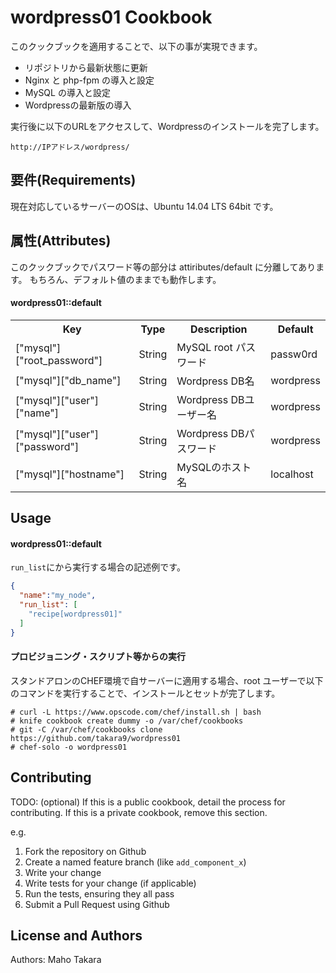 wordpress01 Cookbook
====================
このクックブックを適用することで、以下の事が実現できます。

- リポジトリから最新状態に更新
- Nginx と php-fpm の導入と設定
- MySQL の導入と設定
- Wordpressの最新版の導入

実行後に以下のURLをアクセスして、Wordpressのインストールを完了します。

    http://IPアドレス/wordpress/


要件(Requirements)
------------

現在対応しているサーバーのOSは、Ubuntu 14.04 LTS 64bit です。



属性(Attributes)
----------

このクックブックでパスワード等の部分は attiributes/default に分離してあります。
もちろん、デフォルト値のままでも動作します。

#### wordpress01::default
<table>
  <tr>
    <th>Key</th>
    <th>Type</th>
    <th>Description</th>
    <th>Default</th>
  </tr>
  <tr>
    <td>["mysql"]["root_password"]</td>
    <td>String</td>
    <td>MySQL root パスワード</td>
    <td>passw0rd</td>
  </tr>
  <tr>
    <td>["mysql"]["db_name"]</td>
    <td>String</td>
    <td>Wordpress DB名</td>
    <td>wordpress</td>
  </tr>
  <tr>
    <td>["mysql"]["user"]["name"]</td>
    <td>String</td>
    <td>Wordpress DBユーザー名</td>
    <td>wordpress</td>
  </tr>
  <tr>
    <td>["mysql"]["user"]["password"]</td>
    <td>String</td>
    <td>Wordpress DBパスワード</td>
    <td>wordpress</td>
  </tr>
  <tr>
    <td>["mysql"]["hostname"]</td>
    <td>String</td>
    <td>MySQLのホスト名</td>
    <td>localhost</td>
  </tr>
</table>


Usage
-----
#### wordpress01::default

`run_list`にから実行する場合の記述例です。

```json
{
  "name":"my_node",
  "run_list": [
    "recipe[wordpress01]"
  ]
}
```


#### プロビジョニング・スクリプト等からの実行

スタンドアロンのCHEF環境で自サーバーに適用する場合、root ユーザーで以下のコマンドを実行することで、インストールとセットが完了します。

```
# curl -L https://www.opscode.com/chef/install.sh | bash
# knife cookbook create dummy -o /var/chef/cookbooks
# git -C /var/chef/cookbooks clone https://github.com/takara9/wordpress01
# chef-solo -o wordpress01
```

Contributing
------------
TODO: (optional) If this is a public cookbook, detail the process for contributing. If this is a private cookbook, remove this section.

e.g.
1. Fork the repository on Github
2. Create a named feature branch (like `add_component_x`)
3. Write your change
4. Write tests for your change (if applicable)
5. Run the tests, ensuring they all pass
6. Submit a Pull Request using Github

License and Authors
-------------------
Authors: Maho Takara 
